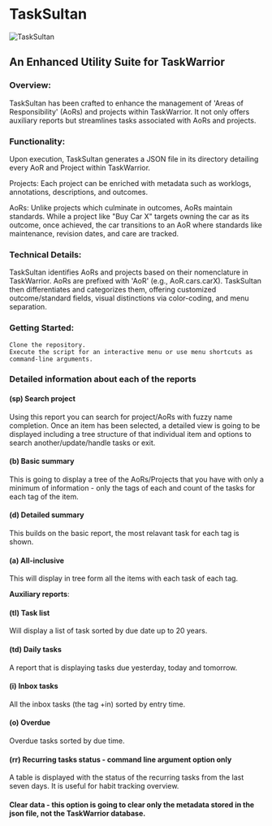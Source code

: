 # TaskSultan

![TaskSultan](https://github.com/catanadj/tasksultan/assets/92119322/b69ecc84-8685-41e9-9374-167758032816)


## An Enhanced Utility Suite for TaskWarrior

### Overview:
TaskSultan has been crafted to enhance the management of 'Areas of Responsibility' (AoRs) and projects within TaskWarrior. It not only offers auxiliary reports but streamlines tasks associated with AoRs and projects.

### Functionality:
Upon execution, TaskSultan generates a JSON file in its directory detailing every AoR and Project within TaskWarrior.

Projects: Each project can be enriched with metadata such as worklogs, annotations, descriptions, and outcomes.

AoRs: Unlike projects which culminate in outcomes, AoRs maintain standards. While a project like "Buy Car X" targets owning the car as its outcome, once achieved, the car transitions to an AoR where standards like maintenance, revision dates, and care are tracked.

### Technical Details:
TaskSultan identifies AoRs and projects based on their nomenclature in TaskWarrior. AoRs are prefixed with 'AoR' (e.g., AoR.cars.carX). TaskSultan then differentiates and categorizes them, offering customized outcome/standard fields, visual distinctions via color-coding, and menu separation.

### Getting Started:
    Clone the repository.
    Execute the script for an interactive menu or use menu shortcuts as command-line arguments.

### Detailed information about each of the reports
  #### (sp) Search project
Using this report you can search for project/AoRs with fuzzy name completion. Once an item has been selected, a detailed view is going to be displayed including a tree structure of that individual item and options to search another/update/handle tasks or exit.
  #### (b) Basic summary
This is going to display a tree of the AoRs/Projects that you have with only a minimum of information - only the tags of each and count of the tasks for each tag of the item.
  #### (d) Detailed summary
This builds on the basic report, the most relavant task for each tag is shown.
  #### (a) All-inclusive 
This will display in tree form all the items with each task of each tag.

**Auxiliary reports**:
  #### (tl) Task list
  Will display a list of task sorted by due date up to 20 years.
  #### (td) Daily tasks
  A report that is displaying tasks due yesterday, today and tomorrow.
  #### (i) Inbox tasks
  All the inbox tasks (the tag +in) sorted by entry time.
  #### (o) Overdue
  Overdue tasks sorted by due time.
  #### (rr) Recurring tasks status - command line argument option only
  A table is displayed with the status of the recurring tasks from the last seven days. It is useful for habit tracking overview.
 #### Clear data - this option is going to clear only the metadata stored in the json file, not the TaskWarrior database.
      
      
